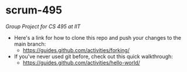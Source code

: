 # scrum-495
*Group Project for CS 495 at IIT*

* Here's a link for how to clone this repo and push your changes to the main branch: 
  * https://guides.github.com/activities/forking/
* If you've never used git before, check out this quick walkthrough: 
  * https://guides.github.com/activities/hello-world/
